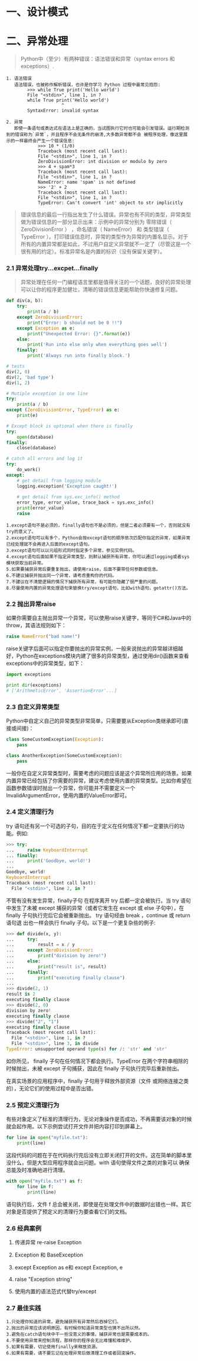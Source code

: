 # 一、设计模式

# 二、异常处理

> Python中（至少）有两种错误：语法错误和异常（syntax errors 和 exceptions）.

    1. 语法错误
       语法错误，也被称作解析错误，也许是你学习 Python 过程中最常见抱怨:
            >>> while True print('Hello world')
            File "<stdin>", line 1, in ?
            while True print('Hello world')
                         ^
            SyntaxError: invalid syntax

    2. 异常
       即使一条语句或表达式在语法上是正确的，当试图执行它时也可能会引发错误。运行期检测到的错误称为`异常`，并且程序不会无条件的崩溃,大多数异常都不会 被程序处理，像这里展示的一样最终会产生一个错误信息:
                >>> 10 * (1/0)
                Traceback (most recent call last):
                File "<stdin>", line 1, in ?
                ZeroDivisionError: int division or modulo by zero
                >>> 4 + spam*3
                Traceback (most recent call last):
                File "<stdin>", line 1, in ?
                NameError: name 'spam' is not defined
                >>> '2' + 2
                Traceback (most recent call last):
                File "<stdin>", line 1, in ?
                TypeError: Can't convert 'int' object to str implicitly

> 错误信息的最后一行指出发生了什么错误。异常也有不同的类型，异常类型做为错误信息的一部分显示出来：示例中的异常分别为 零除错误（ ZeroDivisionError ） ，命名错误（ NameError） 和 类型错误（ TypeError ）。打印错误信息时，异常的类型作为异常的内置名显示。对于所有的内置异常都是如此，不过用户自定义异常就不一定了（尽管这是一个很有用的约定）。标准异常名是内置的标识（没有保留关键字）。

### 2.1 异常处理try...excpet...finally ###

>异常处理在任何一门编程语言里都是值得关注的一个话题，良好的异常处理可以让你的程序更加健壮，清晰的错误信息更能帮助你快速修复问题。

```Python
def div(a, b):
    try:
        print(a / b)
    except ZeroDivisionError:
        print("Error: b should not be 0 !!")
    except Exception as e:
        print("Unexpected Error: {}".format(e))
    else:
        print('Run into else only when everything goes well')
    finally:
        print('Always run into finally block.')

# tests
div(2, 0)
div(2, 'bad type')
div(1, 2)

# Mutiple exception in one line
try:
    print(a / b)
except (ZeroDivisionError, TypeError) as e:
    print(e)

# Except block is optional when there is finally
try:
    open(database)
finally:
    close(database)

# catch all errors and log it
try:
    do_work()
except:    
    # get detail from logging module
    logging.exception('Exception caught!')
    
    # get detail from sys.exc_info() method
    error_type, error_value, trace_back = sys.exc_info()
    print(error_value)
    raise
```


    1.except语句不是必须的，finally语句也不是必须的，但是二者必须要有一个，否则就没有try的意义了。
    2.except语句可以有多个，Python会按except语句的顺序依次匹配你指定的异常，如果异常已经处理就不会再进入后面的except语句。
    3.except语句可以以元组形式同时指定多个异常，参见实例代码。
    4.except语句后面如果不指定异常类型，则默认捕获所有异常，你可以通过logging或者sys模块获取当前异常。
    5.如果要捕获异常后要重复抛出，请使用raise，后面不要带任何参数或信息。
    6.不建议捕获并抛出同一个异常，请考虑重构你的代码。
    7.不建议在不清楚逻辑的情况下捕获所有异常，有可能你隐藏了很严重的问题。
    8.尽量使用内置的异常处理语句来替换try/except语句，比如with语句，getattr()方法。

### 2.2 抛出异常raise ###

如果你需要自主抛出异常一个异常，可以使用raise关键字，等同于C#和Java中的throw，其语法规则如下：

```Python
raise NameError("bad name!")
```

raise关键字后面可以指定你要抛出的异常实例，一般来说抛出的异常越详细越好，Python在exceptions模块内建了很多的异常类型，通过使用dir()函数来查看exceptions中的异常类型，如下：

```Python
import exceptions

print dir(exceptions)
# ['ArithmeticError', 'AssertionError'...]
```


### 2.3 自定义异常类型 ###

Python中自定义自己的异常类型非常简单，只需要要从Exception类继承即可(直接或间接)：

```Python
class SomeCustomException(Exception):
    pass

class AnotherException(SomeCustomException):
    pass
```

一般你在自定义异常类型时，需要考虑的问题应该是这个异常所应用的场景。如果内置异常已经包括了你需要的异常，建议考虑使用内置的异常类型。比如你希望在函数参数错误时抛出一个异常，你可能并不需要定义一个InvalidArgumentError，使用内置的ValueError即可。

### 2.4 定义清理行为 ###

try 语句还有另一个可选的子句，目的在于定义在任何情况下都一定要执行的功能。例如:

```Python
>>> try:
...     raise KeyboardInterrupt
... finally:
...     print('Goodbye, world!')
...
Goodbye, world!
KeyboardInterrupt
Traceback (most recent call last):
  File "<stdin>", line 2, in ?
```

不管有没有发生异常，finally子句 在程序离开 try 后都一定会被执行。当 try 语句中发生了未被 except 捕获的异常（或者它发生在 except 或 else 子句中），在 finally 子句执行完后它会被重新抛出。 try 语句经由 break ，continue 或 return 语句退 出也一样会执行 finally 子句。以下是一个更复杂些的例子:

```Python
>>> def divide(x, y):
...     try:
...         result = x / y
...     except ZeroDivisionError:
...         print("division by zero!")
...     else:
...         print("result is", result)
...     finally:
...         print("executing finally clause")
...
>>> divide(2, 1)
result is 2
executing finally clause
>>> divide(2, 0)
division by zero!
executing finally clause
>>> divide("2", "1")
executing finally clause
Traceback (most recent call last):
  File "<stdin>", line 1, in ?
  File "<stdin>", line 3, in divide
TypeError: unsupported operand type(s) for /: 'str' and 'str'
```

如你所见， finally 子句在任何情况下都会执行。TypeError 在两个字符串相除的时候抛出，未被 except 子句捕获，因此在 finally 子句执行完毕后重新抛出。

在真实场景的应用程序中，finally 子句用于释放外部资源（文件 或网络连接之类的），无论它们的使用过程中是否出错。

### 2.5 预定义清理行为 ###

有些对象定义了标准的清理行为，无论对象操作是否成功，不再需要该对象的时候就会起作用。以下示例尝试打开文件并把内容打印到屏幕上。

```Python
for line in open("myfile.txt"):
    print(line)
```

这段代码的问题在于在代码执行完后没有立即关闭打开的文件。这在简单的脚本里没什么，但是大型应用程序就会出问题。with 语句使得文件之类的对象可以 确保总能及时准确地进行清理。

```Python
with open("myfile.txt") as f:
    for line in f:
        print(line)
```

语句执行后，文件 f 总会被关闭，即使是在处理文件中的数据时出错也一样。其它对象是否提供了预定义的清理行为要查看它们的文档。

### 2.6 经典案例 ###

1. 传递异常 re-raise Exception

2. Exception 和 BaseException


3. except Exception as e和 except Exception, e


4. raise "Exception string"


5. 使用内置的语法范式代替try/except



### 2.7 最佳实践 ###


    1.只处理你知道的异常，避免捕获所有异常然后吞掉它们。
    2.抛出的异常应该说明原因，有时候你知道异常类型也猜不出所以然。
    3.避免在catch语句块中干一些没意义的事情，捕获异常也是需要成本的。
    4.不要使用异常来控制流程，那样你的程序会无比难懂和难维护。
    5.如果有需要，切记使用finally来释放资源。
    6.如果有需要，请不要忘记在处理异常后做清理工作或者回滚操作。

